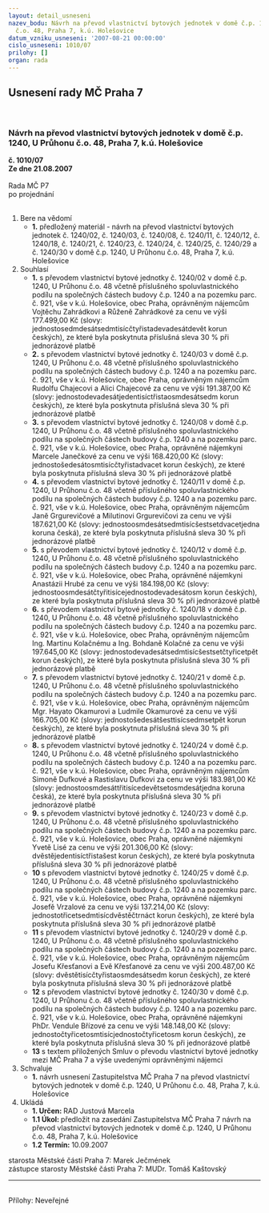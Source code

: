 ```yaml
---
layout: detail_usneseni
nazev_bodu: Návrh na převod vlastnictví bytových jednotek v domě č.p. 1240, U Průhonu
  č.o. 48, Praha 7, k.ú. Holešovice
datum_vzniku_usneseni: '2007-08-21 00:00:00'
cislo_usneseni: 1010/07
prilohy: []
organ: rada
---
```

<div id="ucUsn_pList" class="usn">
	<span><h2>Usnesení rady MČ Praha 7 </h2>
<br></span><div class="standBody">
<span><h3>Návrh na převod vlastnictví bytových jednotek v domě č.p. 1240, U Průhonu č.o. 48, Praha 7, k.ú. Holešovice</h3></span><div class="center">
		<strong>č. 1010/07</strong><br>
	</div>
<div class="center">
		<strong>Ze dne 21.08.2007</strong><br><br>
	</div>Rada MČ P7<br> po projednání<br><br><ol>
<li>Bere na vědomí<ul><li>
<strong>1.</strong> předložený materiál - návrh na převod vlastnictví bytových jednotek č. 1240/02, č. 1240/03, č. 1240/08, č. 1240/11, č. 1240/12, č. 1240/18, č. 1240/21, č. 1240/23, č. 1240/24, č. 1240/25, č. 1240/29 a č. 1240/30 v domě č.p. 1240, U Průhonu č.o. 48, Praha 7, k.ú. Holešovice</li></ul>
</li>
<li>Souhlasí<ul>
<li>
<strong>1.</strong> s převodem vlastnictví bytové jednotky č. 1240/02 v domě č.p. 1240, U Průhonu č.o. 48 včetně příslušného spoluvlastnického podílu na společných částech budovy č.p. 1240 a na pozemku parc. č. 921, vše v k.ú. Holešovice, obec Praha, oprávněným nájemcům Vojtěchu Zahrádkovi a Růženě Zahrádkové za cenu ve výši 177.499,00 Kč (slovy: jednostosedmdesátsedmtisícčtyřistadevadesátdevět korun českých), ze které byla poskytnuta příslušná sleva 30 % při jednorázové platbě</li>
<li>
<strong>2.</strong> s převodem vlastnictví bytové jednotky č. 1240/03 v domě č.p. 1240, U Průhonu č.o. 48 včetně příslušného spoluvlastnického podílu na společných částech budovy č.p. 1240 a na pozemku parc. č. 921, vše v k.ú. Holešovice, obec Praha, oprávněným nájemcům Rudolfu Chajecovi a Alici Chajecové za cenu ve výši 191.387,00 Kč (slovy: jednostodevadesátjedentisíctřistaosmdesátsedm korun českých), ze které byla poskytnuta příslušná sleva 30 % při jednorázové platbě</li>
<li>
<strong>3.</strong> s převodem vlastnictví bytové jednotky č. 1240/08 v domě č.p. 1240, U Průhonu č.o. 48 včetně příslušného spoluvlastnického podílu na společných částech budovy č.p. 1240 a na pozemku parc. č. 921, vše v k.ú. Holešovice, obec Praha, oprávněné nájemkyni Marcele Janečkové za cenu ve výši 168.420,00 Kč (slovy: jednostošedesátosmtisícčtyřistadvacet korun českých), ze které byla poskytnuta příslušná sleva 30 % při jednorázové platbě</li>
<li>
<strong>4.</strong> s převodem vlastnictví bytové jednotky č. 1240/11 v domě č.p. 1240, U Průhonu č.o. 48 včetně příslušného spoluvlastnického podílu na společných částech budovy č.p. 1240 a na pozemku parc. č. 921, vše v k.ú. Holešovice, obec Praha, oprávněným nájemcům Janě Grgurevičové a Milutinovi Grgurevičovi za cenu ve výši 187.621,00 Kč (slovy: jednostoosmdesátsedmtisícšestsetdvacetjedna koruna česká), ze které byla poskytnuta příslušná sleva 30 % při jednorázové platbě</li>
<li>
<strong>5.</strong> s převodem vlastnictví bytové jednotky č. 1240/12 v domě č.p. 1240, U Průhonu č.o. 48 včetně příslušného spoluvlastnického podílu na společných částech budovy č.p. 1240 a na pozemku parc. č. 921, vše v k.ú. Holešovice, obec Praha, oprávněné nájemkyni Anastázii Hrubé za cenu ve výši 184.198,00 Kč (slovy: jednostoosmdesátčtyřitisícejednostodevadesátosm korun českých), ze které byla poskytnuta příslušná sleva 30 % při jednorázové platbě</li>
<li>
<strong>6.</strong> s převodem vlastnictví bytové jednotky č. 1240/18 v domě č.p. 1240, U Průhonu č.o. 48 včetně příslušného spoluvlastnického podílu na společných částech budovy č.p. 1240 a na pozemku parc. č. 921, vše v k.ú. Holešovice, obec Praha, oprávněným nájemcům Ing. Martinu Kolačnému a Ing. Bohdaně Kolačné za cenu ve výši 197.645,00 Kč (slovy: jednostodevadesátsedmtisícšestsetčtyřicetpět korun českých), ze které byla poskytnuta příslušná sleva 30 % při jednorázové platbě</li>
<li>
<strong>7.</strong> s převodem vlastnictví bytové jednotky č. 1240/21 v domě č.p. 1240, U Průhonu č.o. 48 včetně příslušného spoluvlastnického podílu na společných částech budovy č.p. 1240 a na pozemku parc. č. 921, vše v k.ú. Holešovice, obec Praha, oprávněným nájemcům Mgr. Hayato Okamurovi a Ludmile Okamurové za cenu ve výši 166.705,00 Kč (slovy: jednostošedesátšesttisícsedmsetpět korun českých), ze které byla poskytnuta příslušná sleva 30 % při jednorázové platbě</li>
<li>
<strong>8.</strong> s převodem vlastnictví bytové jednotky č. 1240/24 v domě č.p. 1240, U Průhonu č.o. 48 včetně příslušného spoluvlastnického podílu na společných částech budovy č.p. 1240 a na pozemku parc. č. 921, vše v k.ú. Holešovice, obec Praha, oprávněným nájemcům Simoně Dufkové a Rastislavu Dufkovi za cenu ve výši 183.981,00 Kč (slovy: jednostoosmdesáttřitisícedevětsetosmdesátjedna koruna česká), ze které byla poskytnuta příslušná sleva 30 % při jednorázové platbě</li>
<li>
<strong>9.</strong> s převodem vlastnictví bytové jednotky č. 1240/23 v domě č.p. 1240, U Průhonu č.o. 48 včetně příslušného spoluvlastnického podílu na společných částech budovy č.p. 1240 a na pozemku parc. č. 921, vše v k.ú. Holešovice, obec Praha, oprávněné nájemkyni Yvetě Lisé za cenu ve výši 201.306,00 Kč (slovy: dvěstějedentisíctřistašest korun českých), ze které byla poskytnuta příslušná sleva 30 % při jednorázové platbě</li>
<li>
<strong>10</strong> s převodem vlastnictví bytové jednotky č. 1240/25 v domě č.p. 1240, U Průhonu č.o. 48 včetně příslušného spoluvlastnického podílu na společných částech budovy č.p. 1240 a na pozemku parc. č. 921, vše v k.ú. Holešovice, obec Praha, oprávněné nájemkyni Josefě Vrzalové za cenu ve výši 137.214,00 Kč (slovy: jednostotřicetsedmtisícdvěstěčtrnáct korun českých), ze které byla poskytnuta příslušná sleva 30 % při jednorázové platbě</li>
<li>
<strong>11</strong> s převodem vlastnictví bytové jednotky č. 1240/29 v domě č.p. 1240, U Průhonu č.o. 48 včetně příslušného spoluvlastnického podílu na společných částech budovy č.p. 1240 a na pozemku parc. č. 921, vše v k.ú. Holešovice, obec Praha, oprávněným nájemcům Josefu Křesťanovi a Evě Křesťanové za cenu ve výši 200.487,00 Kč (slovy: dvěstětisícčtyřistaosmdesátsedm korun českých), ze které byla poskytnuta příslušná sleva 30 % při jednorázové platbě</li>
<li>
<strong>12</strong> s převodem vlastnictví bytové jednotky č. 1240/30 v domě č.p. 1240, U Průhonu č.o. 48 včetně příslušného spoluvlastnického podílu na společných částech budovy č.p. 1240 a na pozemku parc. č. 921, vše v k.ú. Holešovice, obec Praha, oprávněné nájemkyni PhDr. Vendule Břízové za cenu ve výši 148.148,00 Kč (slovy: jednostočtyřicetosmtisícjednostočtyřicetosm korun českých), ze které byla poskytnuta příslušná sleva 30 % při jednorázové platbě</li>
<li>
<strong>13</strong> s textem přiložených Smluv o převodu vlastnictví bytové jednotky mezi MČ Praha 7 a výše uvedenými oprávněnými nájemci</li>
</ul>
</li>
<li>Schvaluje<ul><li>
<strong>1.</strong> návrh usnesení Zastupitelstva MČ Praha 7 na převod vlastnictví bytových jednotek v domě č.p. 1240, U Průhonu č.o. 48, Praha 7, k.ú. Holešovice</li></ul>
</li>
<li>Ukládá<ul>
<li>
<strong>1. Určen: </strong>RAD Justová Marcela</li>
<li>
<strong>1.1 Úkol: </strong>předložit na zasedání Zastupitelstva MČ Praha 7 návrh na převod vlastnictví bytových jednotek v domě č.p. 1240, U Průhonu č.o. 48, Praha 7, k.ú. Holešovice</li>
<li>
<strong>1.2 Termín: </strong>10.09.2007</li>
</ul>
</li>
</ol>starosta Městské části Praha 7: Marek Ječmének<br>zástupce starosty Městské části Praha 7: MUDr. Tomáš Kaštovský <hr>
<br>Přílohy: Neveřejné</div>
</div>